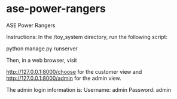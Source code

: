 # ase-power-rangers
ASE Power Rangers

Instructions:
In the /toy_system directory, run the following script:

python manage.py runserver

Then, in a web browser, visit 

http://127.0.0.1:8000/choose for the customer view and
http://127.0.0.1:8000/admin for the admin view.

The admin login information is:
Username: admin
Password: admin
